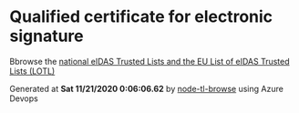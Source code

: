 # Qualified certificate for electronic signature 
 Bbrowse the [national eIDAS Trusted Lists and the EU List of eIDAS Trusted Lists (LOTL)](https://webgate.ec.europa.eu/tl-browser/#/) 
 
 
Generated at **Sat 11/21/2020  0:06:06.62** by [node-tl-browse](https://github.com/ymedlop/node-tl-browser) using Azure Devops 
